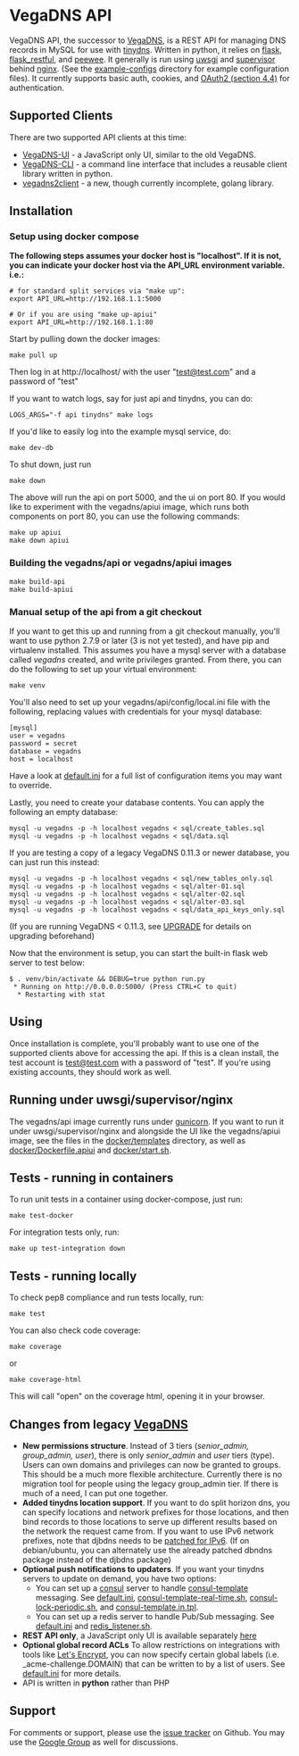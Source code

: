 # VegaDNS API

VegaDNS API, the successor to [VegaDNS](https://github.com/shupp/VegaDNS),  is a REST API for managing DNS records in MySQL for use with [tinydns](http://cr.yp.to/djbdns/blurb/overview.html).  Written in python, it relies on [flask](http://flask.pocoo.org), [flask_restful](https://flask-restful.readthedocs.org/en/0.3.4/), and [peewee](http://peewee.readthedocs.org/en/latest/).  It generally is run using [uwsgi](https://uwsgi-docs.readthedocs.org/en/latest/) and [supervisor](http://supervisord.org) behind [nginx](http://nginx.org).  (See the [example-configs](example-configs) directory for example configuration files).  It currently supports basic auth, cookies, and [OAuth2 (section 4.4)](https://tools.ietf.org/html/rfc6749#section-4.4) for authentication.

## Supported Clients
There are two supported API clients at this time:

* [VegaDNS-UI](https://github.com/shupp/VegaDNS-UI) - a JavaScript only UI, similar to the old VegaDNS.
* [VegaDNS-CLI](https://github.com/shupp/VegaDNS-CLI) - a command line interface that includes a reusable client library written in python.
* [vegadns2client](https://github.com/opendns/vegadns2client) - a new, though currently incomplete, golang library.


## Installation

### Setup using docker compose
__The following steps assumes your docker host is "localhost".  If it is not, you can indicate your docker host via the API_URL environment variable.  i.e.:__

    # for standard split services via "make up":
    export API_URL=http://192.168.1.1:5000

    # Or if you are using "make up-apiui"
    export API_URL=http://192.168.1.1:80

Start by pulling down the docker images:

    make pull up

Then log in at http://localhost/ with the user "test@test.com" and a password of "test"

If you want to watch logs, say for just api and tinydns, you can do:

    LOGS_ARGS="-f api tinydns" make logs

If you'd like to easily log into the example mysql service, do:

    make dev-db

To shut down, just run

    make down

The above will run the api on port 5000, and the ui on port 80.  If you would like to experiment with the vegadns/apiui image, which runs both components on port 80, you can use the following commands:

    make up apiui
    make down apiui

### Building the vegadns/api or vegadns/apiui images

    make build-api
    make build-apiui

### Manual setup of the api from a git checkout
If you want to get this up and running from a git checkout manually, you'll want to use python 2.7.9 or later (3 is not yet tested), and have pip and virtualenv installed.  This assumes you have a mysql server with a database called _vegadns_ created, and write privileges granted.  From there, you can do the following to set up your virtual environment:

    make venv

You'll also need to set up your vegadns/api/config/local.ini file with the following, replacing values with credentials for your mysql database:

    [mysql]
    user = vegadns
    password = secret
    database = vegadns
    host = localhost

Have a look at [default.ini](vegadns/api/config/default.ini) for a full list of configuration items you may want to override.

Lastly, you need to create your database contents.  You can apply the following an empty database:

    mysql -u vegadns -p -h localhost vegadns < sql/create_tables.sql
    mysql -u vegadns -p -h localhost vegadns < sql/data.sql

If you are testing a copy of a legacy VegaDNS 0.11.3 or newer database, you can just run this instead:

    mysql -u vegadns -p -h localhost vegadns < sql/new_tables_only.sql
    mysql -u vegadns -p -h localhost vegadns < sql/alter-01.sql
    mysql -u vegadns -p -h localhost vegadns < sql/alter-02.sql
    mysql -u vegadns -p -h localhost vegadns < sql/alter-03.sql
    mysql -u vegadns -p -h localhost vegadns < sql/data_api_keys_only.sql

(If you are running VegaDNS < 0.11.3, see [UPGRADE](https://github.com/shupp/VegaDNS/blob/master/UPGRADE) for details on upgrading beforehand)

Now that the environment is setup, you can start the built-in flask web server to test below:

    $ . venv/bin/activate && DEBUG=true python run.py
     * Running on http://0.0.0.0:5000/ (Press CTRL+C to quit)
      * Restarting with stat

## Using
Once installation is complete, you'll probably want to use one of the supported clients above for accessing the api.  If this is a clean install, the test account is test@test.com with a password of "test".  If you're using existing accounts, they should work as well.

## Running under uwsgi/supervisor/nginx
The vegadns/api image currently runs under [gunicorn](http://gunicorn.org).  If you want to run
it under uwsgi/supervisor/nginx and alongside the UI like the vegadns/apiui image, see the files in the
[docker/templates](docker/templates) directory, as well as [docker/Dockerfile.apiui](docker/Dockerfile.apiui) and [docker/start.sh](docker/start.sh).

## Tests - running in containers
To run unit tests in a container using docker-compose, just run:

    make test-docker

For integration tests only, run:

    make up test-integration down

## Tests - running locally
To check pep8 compliance and run tests locally, run:

    make test

You can also check code coverage:

    make coverage

or

    make coverage-html

This will call "open" on the coverage html, opening it in your browser.

## Changes from legacy [VegaDNS](http://github.com/shupp/VegaDNS)

* **New permissions structure**.  Instead of 3 tiers (_senior_admin, group_admin, user_), there is only _senior_admin_ and _user_ tiers (type).  Users can own domains and privileges can now be granted to groups.  This should be a much more flexible architecture.  Currently there is no migration tool for people using the legacy group_admin tier.  If there is much of a need, I can put one together.
* **Added tinydns location support**.  If you want to do split horizon dns, you can specify locations and network prefixes for those locations, and then bind records to those locations to serve up different results based on the network the request came from.  If you want to use IPv6 network prefixes, note that djbdns needs to be [patched for IPv6](http://www.fefe.de/dns/).  (If on debian/ubuntu, you can alternately use the already patched dbndns package instead of the djbdns package)
* **Optional push notifications to updaters**.  If you want your tinydns servers to update on demand, you have two options:
  * You can set up a [consul](https://www.consul.io) server to handle [consul-template](https://github.com/hashicorp/consul-template) messaging.  See [default.ini](vegadns/api/config/default.ini), [consul-template-real-time.sh](https://github.com/shupp/VegaDNS-UpdateClient/blob/master/consul-template-real-time.sh), [consul-lock-periodic.sh](https://github.com/shupp/VegaDNS-UpdateClient/blob/master/consul-lock-periodic.sh), and [consul-template.in.tpl](https://github.com/shupp/VegaDNS-UpdateClient/blob/master/consul-template.in.tpl).
  * You can set up a redis server to handle Pub/Sub messaging.  See [default.ini](vegadns/api/config/default.ini) and [redis_listener.sh](https://github.com/shupp/VegaDNS-UpdateClient/blob/master/redis_listener.sh).
* **REST API only**, a JavaScript only UI is available separately [here](https://github.com/shupp/VegaDNS-UI)
* **Optional global record ACLs** To allow restrictions on integrations with tools like [Let's Encrypt](https://letsencrypt.org), you can now specify certain global labels (i.e. _acme-challenge.DOMAIN) that can be written to by a list of users.  See [default.ini](vegadns/api/config/default.ini) for more details.
* API is written in **python** rather than PHP

## Support
For comments or support, please use the [issue tracker](https://github.com/shupp/VegaDNS-API/issues) on Github.  You may use the [Google Group](https://groups.google.com/forum/#!forum/vegadns) as well for discussions.
